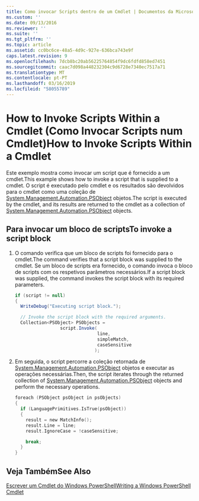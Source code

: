 ```yaml
---
title: Como invocar Scripts dentro de um Cmdlet | Documentos da Microsoft
ms.custom: ''
ms.date: 09/13/2016
ms.reviewer: ''
ms.suite: ''
ms.tgt_pltfrm: ''
ms.topic: article
ms.assetid: cc0bc6ce-48a5-4d9c-927e-636bca743e9f
caps.latest.revision: 9
ms.openlocfilehash: 7dcb8bc20ab56225764854f9dc6fdfd858ed7451
ms.sourcegitcommit: caac7d098a448232304c9d6728e7340ec7517a71
ms.translationtype: MT
ms.contentlocale: pt-PT
ms.lasthandoff: 03/16/2019
ms.locfileid: "58055789"
---
```

# <a name="how-to-invoke-scripts-within-a-cmdlet"></a><span data-ttu-id="89b15-102">How to Invoke Scripts Within a Cmdlet (Como Invocar Scripts num Cmdlet)</span><span class="sxs-lookup"><span data-stu-id="89b15-102">How to Invoke Scripts Within a Cmdlet</span></span>

<span data-ttu-id="89b15-103">Este exemplo mostra como invocar um script que é fornecido a um cmdlet.</span><span class="sxs-lookup"><span data-stu-id="89b15-103">This example shows how to invoke a script that is supplied to a cmdlet.</span></span> <span data-ttu-id="89b15-104">O script é executado pelo cmdlet e os resultados são devolvidos para o cmdlet como uma coleção de [System.Management.Automation.PSObject](/dotnet/api/System.Management.Automation.PSObject) objetos.</span><span class="sxs-lookup"><span data-stu-id="89b15-104">The script is executed by the cmdlet, and its results are returned to the cmdlet as a collection of [System.Management.Automation.PSObject](/dotnet/api/System.Management.Automation.PSObject) objects.</span></span>

## <a name="to-invoke-a-script-block"></a><span data-ttu-id="89b15-105">Para invocar um bloco de scripts</span><span class="sxs-lookup"><span data-stu-id="89b15-105">To invoke a script block</span></span>

1. <span data-ttu-id="89b15-106">O comando verifica que um bloco de scripts foi fornecido para o cmdlet.</span><span class="sxs-lookup"><span data-stu-id="89b15-106">The command verifies that a script block was supplied to the cmdlet.</span></span> <span data-ttu-id="89b15-107">Se um bloco de scripts era fornecido, o comando invoca o bloco de scripts com os respetivos parâmetros necessários.</span><span class="sxs-lookup"><span data-stu-id="89b15-107">If a script block was supplied, the command invokes the script block with its required parameters.</span></span>

    ```csharp
    if (script != null)
    {
      WriteDebug("Executing script block.");

      // Invoke the script block with the required arguments.
      Collection<PSObject> PSObjects =
                     script.Invoke(
                                   line,
                                   simpleMatch,
                                   caseSensitive
                                  );
    ```

2. <span data-ttu-id="89b15-108">Em seguida, o script percorre a coleção retornada de [System.Management.Automation.PSObject](/dotnet/api/System.Management.Automation.PSObject) objetos e executar as operações necessárias.</span><span class="sxs-lookup"><span data-stu-id="89b15-108">Then, the script iterates through the returned collection of [System.Management.Automation.PSObject](/dotnet/api/System.Management.Automation.PSObject) objects and perform the necessary operations.</span></span>

    ```c
    foreach (PSObject psObject in psObjects)
    {
      if (LanguagePrimitives.IsTrue(psObject))
      {
        result = new MatchInfo();
        result.Line = line;
        result.IgnoreCase = !caseSensitive;

        break;
      }
    }

    ```

## <a name="see-also"></a><span data-ttu-id="89b15-109">Veja Também</span><span class="sxs-lookup"><span data-stu-id="89b15-109">See Also</span></span>

[<span data-ttu-id="89b15-110">Escrever um Cmdlet do Windows PowerShell</span><span class="sxs-lookup"><span data-stu-id="89b15-110">Writing a Windows PowerShell Cmdlet</span></span>](./writing-a-windows-powershell-cmdlet.md)
